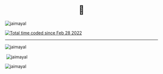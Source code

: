 
<h1 align="center">👋</h1>
<span align="right"> <img src="https://komarev.com/ghpvc/?username=jaimayal&label=Profile%20views&color=0e75b6&style=flat" alt="jaimayal" /> </span>

<a align="left" href="https://wakatime.com/@7c21ee74-023f-484a-9f11-8b44748f5a18"><img src="https://wakatime.com/badge/user/7c21ee74-023f-484a-9f11-8b44748f5a18.svg" alt="Total time coded since Feb 28 2022" /></a> 

___

<p><img align="center" src="https://github-readme-stats.vercel.app/api/top-langs?username=jaimayal&show_icons=true&theme=dracula&locale=en" alt="jaimayal" /></p>

<p>&nbsp;<img align="center" src="https://github-readme-stats.vercel.app/api?username=jaimayal&show_icons=true&theme=dracula&locale=en" alt="jaimayal" /></p>

<p><img align="center" src="https://github-readme-streak-stats.herokuapp.com/?user=jaimayal&" alt="jaimayal" /></p>
